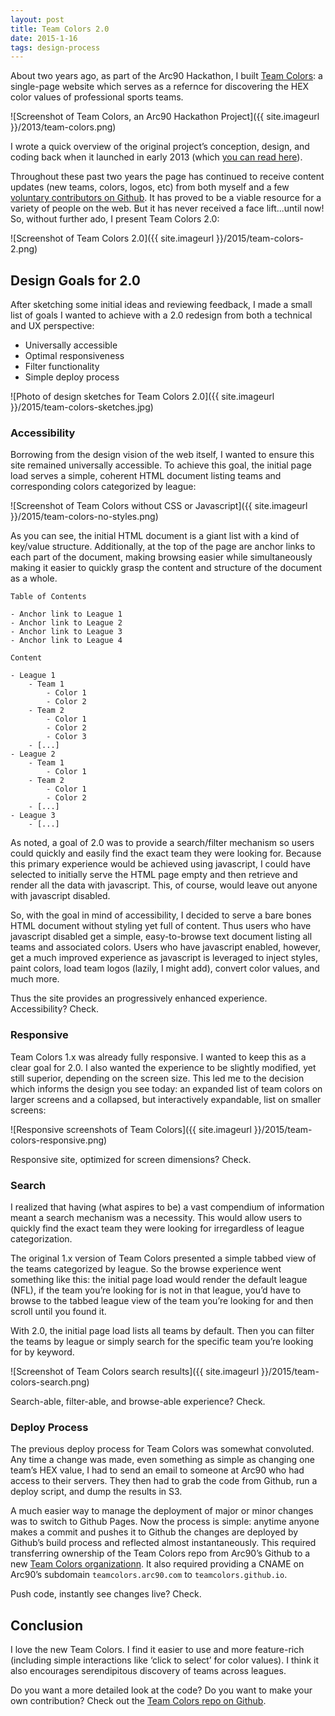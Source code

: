 ```yaml
---
layout: post
title: Team Colors 2.0
date: 2015-1-16
tags: design-process
---
```


About two years ago, as part of the Arc90 Hackathon, I built [Team Colors](http://teamcolors.arc90.com/): a single-page website which serves as a refernce for discovering the HEX color values of professional sports teams.

![Screenshot of Team Colors, an Arc90 Hackathon Project]({{ site.imageurl }}/2013/team-colors.png)

I wrote a quick overview of the original project’s conception, design, and coding back when it launched in early 2013 (which [you can read here](http://jim-nielsen.com/blog/posts/teamcolors/)).

Throughout these past two years the page has continued to receive content updates (new teams, colors, logos, etc) from both myself and a few [voluntary contributors on Github](https://github.com/teamcolors/teamcolors.github.io/pulls?q=is%3Apr+is%3Aclosed). It has proved to be a viable resource for a variety of people on the web. But it has never received a face lift...until now! So, without further ado, I present Team Colors 2.0:

![Screenshot of Team Colors 2.0]({{ site.imageurl }}/2015/team-colors-2.png)

## Design Goals for 2.0

After sketching some initial ideas and reviewing feedback, I made a small list of goals I wanted to achieve with a 2.0 redesign from both a technical and UX perspective:

- Universally accessible
- Optimal responsiveness
- Filter functionality
- Simple deploy process

![Photo of design sketches for Team Colors 2.0]({{ site.imageurl }}/2015/team-colors-sketches.jpg)


### Accessibility

Borrowing from the design vision of the web itself, I wanted to ensure this site remained universally accessible. To achieve this goal, the initial page load serves a simple, coherent HTML document listing teams and corresponding colors categorized by league:

![Screenshot of Team Colors without CSS or Javascript]({{ site.imageurl }}/2015/team-colors-no-styles.png)

As you can see, the initial HTML document is a giant list with a kind of key/value structure. Additionally, at the top of the page are anchor links to each part of the document, making browsing easier while simultaneously making it easier to quickly grasp the content and structure of the document as a whole.

```
Table of Contents

- Anchor link to League 1
- Anchor link to League 2
- Anchor link to League 3
- Anchor link to League 4

Content

- League 1
    - Team 1
        - Color 1
        - Color 2
    - Team 2
        - Color 1
        - Color 2
        - Color 3
    - [...]
- League 2
    - Team 1
        - Color 1
    - Team 2
        - Color 1
        - Color 2
    - [...]
- League 3
    - [...]
```

As noted, a goal of 2.0  was to provide a search/filter mechanism so users could quickly and easily find the exact team they were looking for. Because this primary experience would be achieved using javascript, I could have selected to initially serve the HTML page empty and then retrieve and render all the data with javascript. This, of course, would leave out anyone with javascript disabled. 

So, with the goal in mind of accessibility, I decided to serve a bare bones HTML document without styling yet full of content. Thus users who have javascript disabled get a simple, easy-to-browse text document listing all teams and associated colors. Users who have javascript enabled, however, get a much improved experience as javascript is leveraged to inject styles, paint colors, load team logos (lazily, I might add), convert color values, and much more. 

Thus the site provides an progressively enhanced experience. Accessibility? Check.


### Responsive

Team Colors 1.x was already fully responsive. I wanted to keep this as a clear goal for 2.0. I also wanted the experience to be slightly modified, yet still superior, depending on the screen size. This led me to the decision which informs the design you see today: an expanded list of team colors on larger screens and a collapsed, but interactively expandable, list on smaller screens:

![Responsive screenshots of Team Colors]({{ site.imageurl }}/2015/team-colors-responsive.png)

Responsive site, optimized for screen dimensions? Check.

### Search

I realized that having (what aspires to be) a vast compendium of information meant a search mechanism was a necessity. This would allow users to quickly find the exact team they were looking for irregardless of league categorization.

The original 1.x version of Team Colors presented a simple tabbed view of the teams categorized by league. So the browse experience went something like this: the initial page load would render the default league (NFL), if the team you’re looking for is not in that league, you’d have to browse to the tabbed league view of the team you’re looking for and then scroll until you found it. 

With 2.0, the initial page load lists all teams by default. Then you can filter the teams by league or simply search for the specific team you’re looking for by keyword.

![Screenshot of Team Colors search results]({{ site.imageurl }}/2015/team-colors-search.png)

Search-able, filter-able, and browse-able experience? Check.

### Deploy Process

The previous deploy process for Team Colors was somewhat convoluted. Any time a change was made, even something as simple as changing one team’s HEX value, I had to send an email to someone at Arc90 who had access to their servers. They then had to grab the code from Github, run a deploy script, and dump the results in S3.

A much easier way to manage the deployment of major or minor changes was to switch to Github Pages. Now the process is simple: anytime anyone makes a commit and pushes it to Github the changes are deployed by Github’s build process and reflected almost instantaneously. This required transferring ownership of the Team Colors repo from Arc90’s Github to a new [Team Colors organizationn](https://github.com/teamcolors/teamcolors.github.io). It also required providing a CNAME on Arc90’s subdomain `teamcolors.arc90.com` to `teamcolors.github.io`.

Push code, instantly see changes live? Check.


## Conclusion

I love the new Team Colors. I find it easier to use and more feature-rich (including simple interactions like ‘click to select’ for color values). I think it also encourages serendipitous discovery of teams across leagues. 

Do you want a more detailed look at the code? Do you want to make your own contribution? Check out the [Team Colors repo on Github](https://github.com/teamcolors/teamcolors.github.io). 
